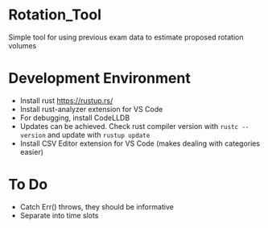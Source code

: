 # Rotation_Tool
Simple tool for using previous exam data to estimate proposed rotation volumes

# Development Environment
- Install rust https://rustup.rs/
- Install rust-analyzer extension for VS Code
- For debugging, install CodeLLDB
- Updates can be achieved. Check rust compiler version with `rustc --version` and update with `rustup update`
- Install CSV Editor extension for VS Code (makes dealing with categories easier)

# To Do
- Catch Err() throws, they should be informative
- Separate into time slots